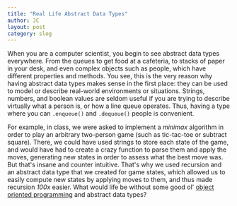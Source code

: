 ```yaml
---
title: "Real Life Abstract Data Types"
author: JC
layout: post
category: slog
---
```


When you are a computer scientist, you begin to see abstract data types everywhere. From the queues to get food at a cafeteria, to stacks of paper in your desk, and even complex objects such as people, which have different properties and methods. You see, this is the very reason why having abstract data types makes sense in the first place: they can be used to model or describe real-world environments or situations. Strings, numbers, and boolean values are seldom useful if you are trying to describe virtually what a person is, or how a line queue operates. Thus, having a type where you can `.enqueue()` and `.dequeue()` people is convenient.

For example, in class, we were asked to implement a *minimax* algorithm in order to play an arbitrary two-person game (such as tic-tac-toe or subtract square). There, we could have used strings to store each state of the game, and would have had to create a crazy function to parse them and apply the moves, generating new states in order to assess what the best move was. But that's insane and counter intuitive. That's why we used recursion and an abstract data type that we created for game states, which allowed us to easily compute new states by applying moves to them, and thus made recursion *100x* easier. What would life be without some good ol' [object oriented programming](http://blog.jcoc611.com/slog/oop-for-dummies) and abstract data types?